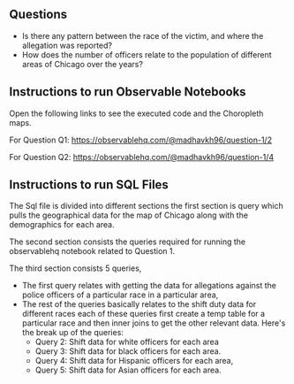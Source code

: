 ## Questions

* Is there any pattern between the race of the victim, and where the allegation was reported?
* How does the number of officers relate to the population of different areas of Chicago over the years?


## Instructions to run Observable Notebooks
Open the following links to see the executed code and the Choropleth maps.

For Question Q1:
https://observablehq.com/@madhavkh96/question-1/2

For Question Q2:
https://observablehq.com/@madhavkh96/question-1/4

## Instructions to run SQL Files

The Sql file is divided into different sections the first section is query which pulls the geographical data for the map of Chicago along with the demographics for each area.

The second section consists the queries required for running the observablehq notebook related to Question 1.

The third section consists 5 queries, 
 * The first query relates with getting the data for allegations against the police officers of a particular race in a particular area,
 * The rest of the queries basically relates to the shift duty data for different races each of these queries first create a temp table for a particular race and then inner joins to get the other relevant data. Here's the break up of the queries:
	 * Query 2: Shift data for white officers for each area
	 * Query 3: Shift data for black officers for each area.
	 * Query 4: Shift data for Hispanic officers for each area,
	 * Query 5: Shift data for Asian officers for each area.